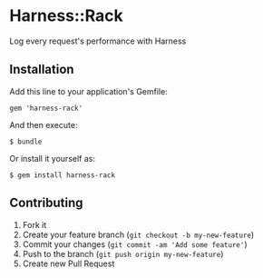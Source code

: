 # Harness::Rack

Log every request's performance with Harness

## Installation

Add this line to your application's Gemfile:

    gem 'harness-rack'

And then execute:

    $ bundle

Or install it yourself as:

    $ gem install harness-rack

## Contributing

1. Fork it
2. Create your feature branch (`git checkout -b my-new-feature`)
3. Commit your changes (`git commit -am 'Add some feature'`)
4. Push to the branch (`git push origin my-new-feature`)
5. Create new Pull Request

